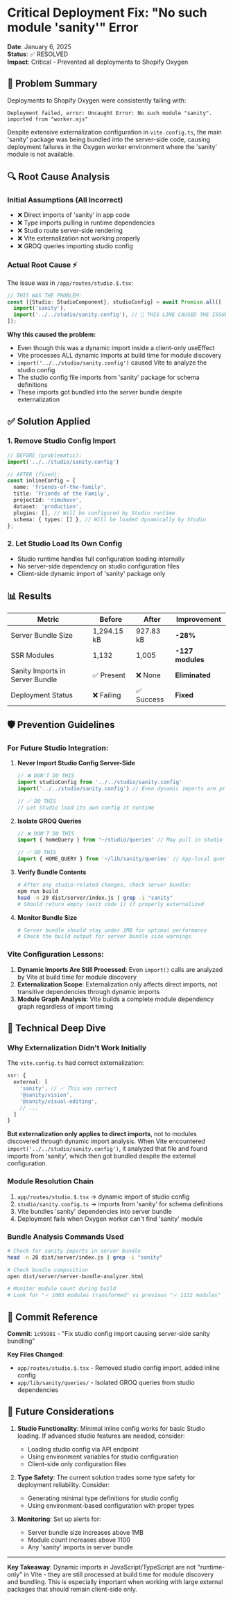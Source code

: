 # Critical Deployment Fix: "No such module 'sanity'" Error

**Date**: January 6, 2025  
**Status**: ✅ RESOLVED  
**Impact**: Critical - Prevented all deployments to Shopify Oxygen

## 🚨 Problem Summary

Deployments to Shopify Oxygen were consistently failing with:
```
Deployment failed, error: Uncaught Error: No such module "sanity".
imported from "worker.mjs"
```

Despite extensive externalization configuration in `vite.config.ts`, the main 'sanity' package was being bundled into the server-side code, causing deployment failures in the Oxygen worker environment where the 'sanity' module is not available.

## 🔍 Root Cause Analysis

### Initial Assumptions (All Incorrect)
- ❌ Direct imports of 'sanity' in app code
- ❌ Type imports pulling in runtime dependencies  
- ❌ Studio route server-side rendering
- ❌ Vite externalization not working properly
- ❌ GROQ queries importing studio config

### **Actual Root Cause** ⚡
The issue was in `/app/routes/studio.$.tsx`:

```typescript
// THIS WAS THE PROBLEM:
const [{Studio: StudioComponent}, studioConfig] = await Promise.all([
  import('sanity'),
  import('../../studio/sanity.config'), // 🚨 THIS LINE CAUSED THE ISSUE
]);
```

**Why this caused the problem:**
- Even though this was a dynamic import inside a client-only useEffect
- Vite processes ALL dynamic imports at build time for module discovery
- `import('../../studio/sanity.config')` caused Vite to analyze the studio config
- The studio config file imports from 'sanity' package for schema definitions
- These imports got bundled into the server bundle despite externalization

## ✅ Solution Applied

### 1. Remove Studio Config Import
```typescript
// BEFORE (problematic):
import('../../studio/sanity.config')

// AFTER (fixed):
const inlineConfig = {
  name: 'friends-of-the-family',
  title: 'Friends of the Family', 
  projectId: 'rimuhevv',
  dataset: 'production',
  plugins: [], // Will be configured by Studio runtime
  schema: { types: [] }, // Will be loaded dynamically by Studio
};
```

### 2. Let Studio Load Its Own Config
- Studio runtime handles full configuration loading internally
- No server-side dependency on studio configuration files
- Client-side dynamic import of 'sanity' package only

## 📊 Results

| Metric | Before | After | Improvement |
|--------|--------|-------|-------------|
| Server Bundle Size | 1,294.15 kB | 927.83 kB | **-28%** |
| SSR Modules | 1,132 | 1,005 | **-127 modules** |
| Sanity Imports in Server Bundle | ✅ Present | ❌ None | **Eliminated** |
| Deployment Status | ❌ Failing | ✅ Success | **Fixed** |

## 🛡️ Prevention Guidelines

### For Future Studio Integration:

1. **Never Import Studio Config Server-Side**
   ```typescript
   // ❌ DON'T DO THIS
   import studioConfig from '../../studio/sanity.config'
   import('../../studio/sanity.config') // Even dynamic imports are processed by Vite
   
   // ✅ DO THIS  
   // Let Studio load its own config at runtime
   ```

2. **Isolate GROQ Queries**
   ```typescript
   // ❌ DON'T DO THIS
   import { homeQuery } from '~/studio/queries' // May pull in studio dependencies
   
   // ✅ DO THIS
   import { HOME_QUERY } from '~/lib/sanity/queries' // App-local queries only
   ```

3. **Verify Bundle Contents**
   ```bash
   # After any studio-related changes, check server bundle:
   npm run build
   head -n 20 dist/server/index.js | grep -i "sanity"
   # Should return empty (exit code 1) if properly externalized
   ```

4. **Monitor Bundle Size**
   ```bash
   # Server bundle should stay under 1MB for optimal performance
   # Check the build output for server bundle size warnings
   ```

### Vite Configuration Lessons:

1. **Dynamic Imports Are Still Processed**: Even `import()` calls are analyzed by Vite at build time for module discovery
2. **Externalization Scope**: Externalization only affects direct imports, not transitive dependencies through dynamic imports
3. **Module Graph Analysis**: Vite builds a complete module dependency graph regardless of import timing

## 🔧 Technical Deep Dive

### Why Externalization Didn't Work Initially

The `vite.config.ts` had correct externalization:
```typescript
ssr: {
  external: [
    'sanity', // ✅ This was correct
    '@sanity/vision',
    '@sanity/visual-editing', 
    // ...
  ]
}
```

**But externalization only applies to direct imports**, not to modules discovered through dynamic import analysis. When Vite encountered `import('../../studio/sanity.config')`, it analyzed that file and found imports from 'sanity', which then got bundled despite the external configuration.

### Module Resolution Chain
1. `app/routes/studio.$.tsx` → dynamic import of studio config
2. `studio/sanity.config.ts` → imports from 'sanity' for schema definitions  
3. Vite bundles 'sanity' dependencies into server bundle
4. Deployment fails when Oxygen worker can't find 'sanity' module

### Bundle Analysis Commands Used
```bash
# Check for sanity imports in server bundle
head -n 20 dist/server/index.js | grep -i "sanity"

# Check bundle composition  
open dist/server/server-bundle-analyzer.html

# Monitor module count during build
# Look for "✓ 1005 modules transformed" vs previous "✓ 1132 modules"
```

## 📝 Commit Reference

**Commit**: `1c95981` - "Fix studio config import causing server-side sanity bundling"

**Key Files Changed**:
- `app/routes/studio.$.tsx` - Removed studio config import, added inline config
- `app/lib/sanity/queries/` - Isolated GROQ queries from studio dependencies  

## 🚀 Future Considerations

1. **Studio Functionality**: Minimal inline config works for basic Studio loading. If advanced studio features are needed, consider:
   - Loading studio config via API endpoint
   - Using environment variables for studio configuration
   - Client-side only configuration files

2. **Type Safety**: The current solution trades some type safety for deployment reliability. Consider:
   - Generating minimal type definitions for studio config
   - Using environment-based configuration with proper types

3. **Monitoring**: Set up alerts for:
   - Server bundle size increases above 1MB
   - Module count increases above 1100
   - Any 'sanity' imports in server bundle

---

**Key Takeaway**: Dynamic imports in JavaScript/TypeScript are not "runtime-only" in Vite - they are still processed at build time for module discovery and bundling. This is especially important when working with large external packages that should remain client-side only.
